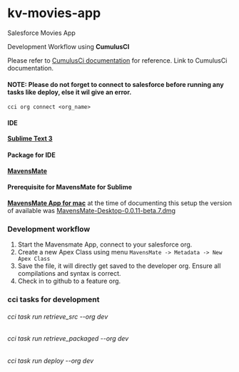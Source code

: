 # kv-movies-app
Salesforce Movies App

Development Workflow using **CumulusCI**

Please refer to [CumulusCi documentation](http://cumulusci.readthedocs.io/en/latest/tutorial.html#part-1-installing-cumulusci) for reference. Link to CumulusCi documentation.

#### **NOTE:**  Please do not forget to connect to salesforce before running any tasks like deploy, else it wil give an error.
` cci org connect <org_name> `

#### IDE
**[Sublime Text 3](https://www.sublimetext.com/)**

#### Package for IDE
**[MavensMate](https://github.com/joeferraro/MavensMate-SublimeText)**

#### Prerequisite for MavensMate for Sublime
**[MavensMate App for mac](https://github.com/joeferraro/mavensmate-desktop/releases)**
at the time of documenting this setup the version of available was [MavensMate-Desktop-0.0.11-beta.7.dmg](https://github.com/joeferraro/MavensMate-Desktop/releases/download/v0.0.11-beta.7/MavensMate-Desktop-0.0.11-beta.7.dmg)

### Development workflow

1. Start the Mavensmate App, connect to your salesforce org.
2. Create a new Apex Class using menu ` MavensMate -> Metadata -> New Apex Class `
3. Save the file, it will directly get saved to the developer org. Ensure all compilations and syntax is correct.
4. Check in to github to a feature org.

### cci tasks for development

###### cci task run retrieve_src --org dev
###### cci task run retrieve_packaged --org dev
###### cci task run deploy --org dev
